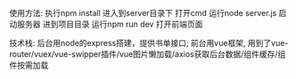 使用方法:
执行npm install
进入到server目录下 打开cmd 运行node server.js 启动服务器
进到项目目录 运行npm run dev 打开前端页面

技术栈:
后台用node的express搭建，提供书单接口;
前台用vue框架,
用到了vue-router/vuex/vue-swipper插件/vue图片懒加载/axios获取后台数据/组件缓存/组件按需加载
